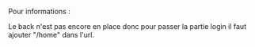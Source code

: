 Pour informations :

Le back n'est pas encore en place donc pour passer la partie login il faut ajouter "/home" dans l'url.